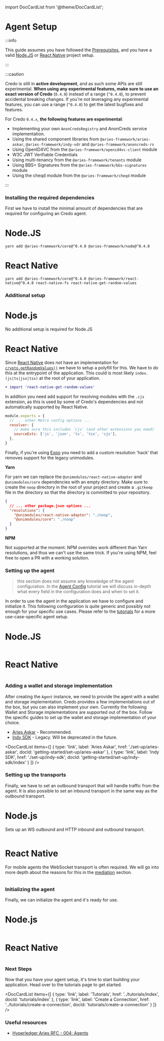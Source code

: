 import DocCardList from '@theme/DocCardList';

# Agent Setup

:::info

This guide assumes you have followed the [Prerequisites](./prerequisites), and you have a valid
[Node.JS](https://nodejs.org) or [React Native](https://reactnative.dev) project setup.

:::

:::caution

Credo is still in **active development**, and as such some APIs are still experimental. **When using any experimental features, make sure to use an exact version of Credo** (`0.4.0`) instead of a range (`^0.4.0`), to prevent accidental breaking changes. If you're not leveraging any experimental features, you can use a range (`^0.4.0`) to get the latest bugfixes and features.

For Credo `0.4.x`, **the following features are experimental**:

- Implementing your own `AnonCredsRegistry` and AnonCreds service implementation.
- Using the shared component libraries from `@aries-framework/aries-askar`, `@aries-framework/indy-vdr` and `@aries-framework/anoncreds-rs`
- Using OpenID4VC from the `@aries-framework/openid4vc-client` module
- W3C JWT Verifiable Credentials
- Using multi-tenancy from the `@aries-framework/tenants` module
- Using BBS+ Signatures from the `@aries-framework/bbs-signatures` module
- Using the cheqd module from the `@aries-framework/cheqd` module

:::

### Installing the required dependencies

First we have to install the minimal amount of dependencies that are required
for configuring an Credo agent.

<!--tabs-->

# Node.JS

```console
yarn add @aries-framework/core@^0.4.0 @aries-framework/node@^0.4.0
```

# React Native

```console
yarn add @aries-framework/core@^0.4.0 @aries-framework/react-native@^0.4.0 react-native-fs react-native-get-random-values
```

<!--/tabs-->

### Additional setup

<!--tabs-->

# Node.js

No additional setup is required for Node.JS

# React Native

Since [React Native](https://reactnative.dev) does not have an implementation
for
[`crypto.getRandomValues()`](https://developer.mozilla.org/en-US/docs/Web/API/Crypto/getRandomValues)
we have to setup a polyfill for this. We have to do this at the entrypoint of
the application. This could is most likely `index.(js|ts|jsx|tsx)` at the root
of your application.

```diff title="index.tsx" showLineNumbers
+ import 'react-native-get-random-values'
```

In addition you need add support for resolving modules with the `.cjs` extension, as this is used by some of Credo's dependencies and not automatically supported by React Native.

```js title="metro.config.js" showLineNumbers
module.exports = {
  // ... other Metro config options ...
  resolver: {
    // make sure this includes `cjs` (and other extensions you need)
    sourceExts: ['js', 'json', 'ts', 'tsx', 'cjs'],
  },
}
```

Finally, if you're using [Expo](https://expo.dev) you need to add a custom resolution 'hack' that removes support for the legacy unimodules.

**Yarn**

For yarn we can replace the `@unimodules/react-native-adapter` and `@unimodules/core` dependencies with an empty directory. Make sure to create the `noop` directory in the root of your project and create a `.gitkeep` file in the directory so that the directory is committed to your repository.

```json title="package.json" showLineNumbers
{
  // ... other package.json options ...
  "resolutions": {
    "@unimodules/react-native-adapter": "./noop",
    "@unimodules/core": "./noop"
  }
}
```

**NPM**

Not supported at the moment. NPM overrides work different than Yarn resolutions, and thus we can't use the same trick. If you're using NPM, feel free to open a PR with a working solution.

<!--/tabs-->

### Setting up the agent

> this section does not assume any knowledge of the agent configuration.
> In the [Agent Config](../tutorials/agent-config) tutorial we will discuss in-depth what every
> field in the configuration does and when to set it.

In order to use the agent in the application we have to configure and
initialize it. This following configuration is quite generic and possibly not
enough for your specific use cases. Please refer to the
[tutorials](../tutorials/index) for a more use-case-specific agent setup.

<!--tabs-->

# Node.JS

```typescript showLineNumbers set-up.ts section-1

```

# React Native

```typescript showLineNumbers set-up-rn.ts section-1

```

<!--/tabs-->

### Adding a wallet and storage implementation

After creating the `Agent` instance, we need to provide the agent with a wallet and storage implementation. Credo provides a few implementations out of the box, but you can also implement your own. Currently the following Wallet and Storage implementations are supported out of the box. Follow the specific guides to set up the wallet and storage implementation of your choice.

- [Aries Askar](./set-up/aries-askar) - Recommended.
- [Indy SDK](./set-up/indy-sdk) - Legacy. Will be deprecated in the future.

<DocCardList items={[
{ type: 'link', label: 'Aries Askar', href: './set-up/aries-askar', docId: 'getting-started/set-up/aries-askar' },
{ type: 'link', label: 'Indy SDK', href: './set-up/indy-sdk', docId: 'getting-started/set-up/indy-sdk/index' }
]} />

### Setting up the transports

Finally, we have to set an outbound transport that
will handle traffic from the agent. It is also possible to set an inbound
transport in the same way as the outbound transport.

<!--tabs-->

# Node.js

Sets up an WS outbound and HTTP inbound and outbound transport.

```typescript showLineNumbers set-up.ts section-2

```

# React Native

For mobile agents the WebSocket transport is often required. We will go into
more depth about the reasons for this in the [mediation](./../../tutorials/mediation.md) section.

```typescript showLineNumbers set-up-rn.ts section-2

```

<!--/tabs-->

### Initializing the agent

Finally, we can initialize the agent and it's ready for use.

<!--tabs-->

# Node.js

```typescript showLineNumbers set-up.ts section-3

```

# React Native

```typescript showLineNumbers set-up-rn.ts section-3

```

<!--/tabs-->

### Next Steps

Now that you have your agent setup, it's time to start building your application. Head over to the tutorials page to get started.

<DocCardList items={[
{ type: 'link', label: 'Tutorials', href: '../tutorials/index', docId: 'tutorials/index' },
{ type: 'link', label: 'Create a Connection', href: '../tutorials/create-a-connection', docId: 'tutorials/create-a-connection' }
]} />

<!--/tabs-->

### Useful resources

- [Hyperledger Aries RFC - 004:
  Agents](https://github.com/hyperledger/aries-rfcs/blob/main/concepts/0004-agents/README.md)
